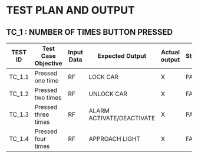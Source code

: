# TEST PLAN AND OUTPUT

## TC_1 : NUMBER OF TIMES BUTTON PRESSED

| TEST ID | Test Case Objective | Input Data  | Expected Output |Actual output| Status|
| ----- | ----- | ------- | ------- | ------ |------ |  
|TC_1.1| Pressed one time | RF | LOCK CAR |X | PASS |
|TC_1.2| Pressed two times | RF | UNLOCK CAR | X | FAIL|
|TC_1.3| Pressed three times | RF | ALARM ACTIVATE/DEACTIVATE| X | PASS|
|TC_1.4| Pressed four times| RF | APPROACH LIGHT | X |FAIL|
